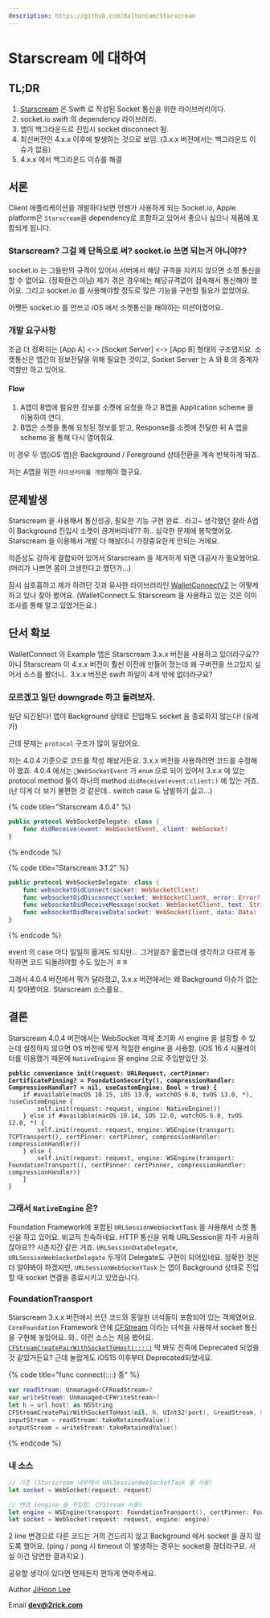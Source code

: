 ```yaml
---
description: https://github.com/daltoniam/Starscream
---
```


# Starscream 에 대하여

## TL;DR

1. [Starscream](https://github.com/daltoniam/Starscream) 은 Swift 로 작성된 Socket 통신을 위한 라이브러리이다.
2. socket.io swift 의 dependency 라이브러리.
3. 앱이 백그라운드로 진입시 socket disconnect 됨.
4. 최신버전인 4.x.x 이후에 발생하는 것으로 보임. (3.x.x 버전에서는 백그라운드 이슈가 없음)
5. 4.x.x 에서 백그라운드 이슈를 해결

## 서론

Client 애플리케이션을 개발하다보면 언젠가 사용하게 되는 Socket.io, Apple platform은 `Starscream`을 dependency로 포함하고 있어서 좋으나 싫으나 제품에 포함되게 됩니다.

### Starscream? 그걸 왜 단독으로 써? socket.io 쓰면 되는거 아니야??

socket.io 는 그들만의 규격이 있어서 서버에서 해당 규격을 지키지 않으면 소켓 통신을 할 수 없어요. (정확한건 아님) 제가 겪은 경우에는 해당규격없이 접속해서 통신해야 했어요. 그리고 socket.io 를 사용해야할 정도로 많은 기능을 구현할 필요가 없었어요.

어쨋든 socket.io 를 안쓰고 iOS 에서 소켓통신을 해야하는 미션이었어요.

### 개발 요구사항

조금 더 정확히는 \[App A] <-> \[Socket Server] <-> \[App B] 형태의 구조였지요. 소켓통신은 앱간의 정보전달을 위해 필요한 것이고, Socket Server 는 A 와 B 의 중계자 역할만 하고 있어요.

#### Flow

1. A앱이 B앱에 필요한 정보를 소켓에 요청을 하고 B앱을 Application scheme 을 이용하여 연다.
2. B앱은 소켓을 통해 요청된 정보를 받고, Response를 소켓에 전달한 뒤 A 앱을 scheme 을 통해 다시 열어줘요.

이 경우 두 앱(iOS 앱)은 Background / Foreground 상태전환을 계속 반복하게 되죠.

저는 A앱을 위한 `라이브러리를 개발`해야 했구요.

## 문제발생

Starscream 을 사용해서 통신성공, 필요한 기능 구현 완료.. 라고\~ 생각했던 찰라 A앱이 Background 진입시 소켓이 끊겨버리네?? 하.. 심각한 문제에 봉착했어요. Starscream 을 이용해서 개발 다 해놨더니 가장중요한게 안되는 거에요.

의존성도 강하게 결합되어 있어서 Starscream 을 제거하게 되면 대공사가 필요했어요. (머리가 나쁘면 몸이 고생한다고 했던가...)

잠시 심호흡하고 제가 하려던 것과 유사한 라이브러리인 [WalletConnectV2](https://github.com/WalletConnect/WalletConnectSwiftV2) 는 어떻게 하고 있나 찾아 봤어요. (WalletConnect 도 Starscream 을 사용하고 있는 것은 이미 조사를 통해 알고 있었거든요.)

## 단서 확보

WalletConnect 의 Example 앱은 Starscream 3.x.x 버전을 사용하고 있더라구요?? 아니 Starscream 이 4.x.x 버전이 훨씬 이전에 만들어 졌는데 왜 구버전을 쓰고있지 싶어서 소스를 봤더니.. 3.x.x 버전은 swift 파일이 4개 밖에 없더라구요?

### 모르겠고 일단 downgrade 하고 돌려보자.

일단 되긴된다! 앱이 Background 상태로 진입해도 socket 을 종료하지 않는다! (유레카)

근데 문제는 `protocol` 구조가 많이 달랐어요.

저는 4.0.4 기준으로 코드를 작성 해놨거든요. 3.x.x 버전을 사용하려면 코드를 수정해야 했죠. 4.0.4 에서는 `WebSocketEvent` 가 `enum` 으로 되어 있어서 3.x.x 에 있는 protocol method 들이 하나의 method `didReceive(event:client:)` 에 있는 거죠. (난 이게 더 보기 불편한 것 같은데.. switch case 도 남발하기 싫고...)

{% code title="Starscream 4.0.4" %}
```swift
public protocol WebSocketDelegate: class {
    func didReceive(event: WebSocketEvent, client: WebSocket)
}
```
{% endcode %}

{% code title="Starscream 3.1.2" %}
```swift
public protocol WebSocketDelegate: class {
    func websocketDidConnect(socket: WebSocketClient)
    func websocketDidDisconnect(socket: WebSocketClient, error: Error?)
    func websocketDidReceiveMessage(socket: WebSocketClient, text: String)
    func websocketDidReceiveData(socket: WebSocketClient, data: Data)
}
```
{% endcode %}

event 의 case 마다 일일히 옮겨도 되지만... 그거알죠? 옮겼는데 생각하고 다르게 동작하면 코드 되돌려야할 수도 있는거 ㅎㅎ

그래서 4.0.4 버전에서 뭐가 달라졌고, 3.x.x 버전에서는 왜 Background 이슈가 없는지 찾아봤어요. Starscream 소스를요..

## 결론

Starscream 4.0.4 버전에서는 WebSocket 객체 초기화 시 engine 을 설정할 수 있는데 설정하지 않으면 OS 버전에 맞게 적절한 engine 을 사용함. (iOS 16.4 시뮬레이터를 이용했기 때문에 `NativeEngine` 을 engine 으로 주입받았던 것.

<pre class="language-swift" data-title="WebSocket.swift" data-full-width="false"><code class="lang-swift"><strong>public convenience init(request: URLRequest, certPinner: CertificatePinning? = FoundationSecurity(), compressionHandler: CompressionHandler? = nil, useCustomEngine: Bool = true) {
</strong>    if #available(macOS 10.15, iOS 13.0, watchOS 6.0, tvOS 13.0, *), !useCustomEngine {
        self.init(request: request, engine: NativeEngine())
    } else if #available(macOS 10.14, iOS 12.0, watchOS 5.0, tvOS 12.0, *) {
        self.init(request: request, engine: WSEngine(transport: TCPTransport(), certPinner: certPinner, compressionHandler: compressionHandler))
    } else {
        self.init(request: request, engine: WSEngine(transport: FoundationTransport(), certPinner: certPinner, compressionHandler: compressionHandler))
    }
}
</code></pre>

### 그래서 `NativeEngine` 은?&#x20;

Foundation Framework에 포함된 `URLSessionWebSocketTask` 을 사용해서 소켓 통신을 하고 있어요. 비교적 친숙하네요. HTTP 통신을 위해 URLSession을 자주 사용하잖아요?? 사촌지간 같은 거죠. `URLSessionDataDelegate`, `URLSessionWebSocketDelegate` 두개의 Delegate도 구현이 되어있네요. 정확한 것은 더 알아봐야 하겠지만, `URLSessionWebSocketTask` 는 앱이 Background 상태로 진입할 때 socket 연결을 종료시키고 있었습니다.

### FoundationTransport

Starscream 3.x.x 버전에서 쓰던 코드와 동일한 녀석들이 포함되어 있는 객체였어요. `CoreFoundation` Framework 안에 [CFStream](https://developer.apple.com/documentation/corefoundation/cfstream) 이라는 녀석을 사용해서 socket 통신을 구현해 놓았어요. 와.. 이런 소스는 처음 봤어요. [`CFStreamCreatePairWithSocketToHost(::::)`](https://developer.apple.com/documentation/corefoundation/1539739-cfstreamcreatepairwithsockettoho) 딱 봐도 진즉에 Deprecated 되었을 것 같았거든요? 근데 놀랍게도 iOS15 이후부터 Deprecated되었네요.&#x20;

{% code title="func connect(::::) 중" %}
```swift
var readStream: Unmanaged<CFReadStream>?
var writeStream: Unmanaged<CFWriteStream>?
let h = url.host! as NSString
CFStreamCreatePairWithSocketToHost(nil, h, UInt32(port), &readStream, &writeStream)
inputStream = readStream!.takeRetainedValue()
outputStream = writeStream!.takeRetainedValue()
```
{% endcode %}

### 내 소스

```swift
// 기존 (Starscream 내부에서 URLSessionWebSocketTask 를 사용)
let socket = WebSocket(request: request)

// 변경 (engine 을 주입함. CFStream 사용)
let engine = WSEngine(transport: FoundationTransport(), certPinner: FoundationSecurity())
let socket = WebSocket(request: request, engine: engine)
```

2 line 변경으로 다른 코드는 거의 건드리지 않고 Background 에서 socket 을 끊지 않도록 했어요. (ping / pong 시 timeout 이 발생하는 경우는 socket을 끊더라구요. 사실 이건 당연한 결과지요.)





공유할 생각이 있다면 언제든지 편하게 연락주세요.



Author [JiHoon Lee](http://localhost:5000/u/f7NfZX9yQTNV6NucvAP7UGpv3213 "mention")

Email [**dev@2rick.com**](mailto:dev@2rick.com)
